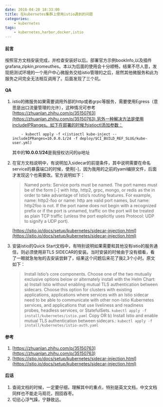 ```yaml
---
date: 2018-04-20 18:33:00
title: 在kubernetes集群上使用istio遇到的问题
categories:
    - kubernetes
tags:
    - kubernetes,harbor,docker,istio
---
```


#### 前言

按照官方文档安装完成，并检查安装好以后。部署官方示例bookInfo,以及插件grafana,zipkin,promeuthes。本以为后面的使用会十分顺畅，结果不尽人意，发现把测试环境的一个用户中心微服务交给istio管理的之后，居然其他微服务和此为服务之间完全无法相互调用了。后面发现了三个坑。
#### QA

1. istio的微服务如果需要调用外部的http或者grpc等服务，需要使用Egress（意思是出口流量管理的允许），这种情况可参考[https://zhuanlan.zhihu.com/p/35150763](https://zhuanlan.zhihu.com/p/35150763).另外一种解决方法是使用includeIPRanges。如下在部署的时候为istioctl添加参数：

    ```
        - kubectl apply -f <(istioctl kube-inject --includeIPRanges=10.0.0.1/24 -f deploy/$CI_BUILD_REF_SLUG/kube-user.yml)
    ```
    
    其中的**10.0.0.1/24**是我授权访问的ip地址
    
2. 在官方文档说明中，有说明加入sidecar的前提条件，其中说明需要在命名service的暴露端口的时候，使用<protocol>[-<suffix>]，因为我用的之前的yaml编排文件，后面才发现这个也需要改。官方说明如下：

    > Named ports: Service ports must be named. The port names must be of the form <protocol>[-<suffix>] with http, http2, grpc, mongo, or redis as the <protocol> in order to take advantage of Istio’s routing features. For example, name: http2-foo or name: http are valid port names, but name: http2foo is not. If the port name does not begin with a recognized prefix or if the port is unnamed, traffic on the port will be treated as plain TCP traffic (unless the port explicitly uses Protocol: UDP to signify a UDP port).
    
    [https://istio.io/docs/setup/kubernetes/sidecar-injection.html](https://istio.io/docs/setup/kubernetes/sidecar-injection.html)

3. 安装istio的Quick Start文档中，有特别说明如果需要和其他没有istio的服务通信，则必须使用非TLS SIDECAR的安装。当时安装的时候由于没有细看，看了一眼就急匆匆的去安装尝鲜了，结果这个问题后来花了我2,3个小时。原文如下：

    > Install Istio’s core components. Choose one of the two mutually exclusive options below or alternately install with the Helm Chart:
    a) Install Istio without enabling mutual TLS authentication between sidecars. Choose this option for clusters with existing applications, applications where services with an Istio sidecar need to be able to communicate with other non-Istio Kubernetes services, and applications that use liveliness and readiness probes, headless services, or StatefulSets.
    `kubectl apply -f install/kubernetes/istio.yaml`
    Copy
    OR
    b) Install Istio and enable mutual TLS authentication between sidecars.:
    `kubectl apply -f install/kubernetes/istio-auth.yaml`

#### 参考

1. [https://zhuanlan.zhihu.com/p/35150763](https://zhuanlan.zhihu.com/p/35150763)
2. [https://istio.io/docs/setup/kubernetes/sidecar-injection.html](https://istio.io/docs/setup/kubernetes/sidecar-injection.html)

#### 后话
1. 查阅文档的时候，一定要仔细，理解其中的重点，特别是英文文档，中文文档同样也不能走马观花，囫囵吞枣。
2. 切忌心浮气躁，宁静致远。